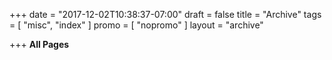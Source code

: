 +++
date = "2017-12-02T10:38:37-07:00"
draft = false
title = "Archive"
tags = [ "misc", "index" ]
promo = [ "nopromo" ]
layout = "archive"

+++
**All Pages**
